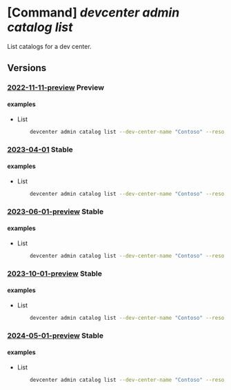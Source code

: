 # [Command] _devcenter admin catalog list_

List catalogs for a dev center.

## Versions

### [2022-11-11-preview](/Resources/mgmt-plane/L3N1YnNjcmlwdGlvbnMve30vcmVzb3VyY2Vncm91cHMve30vcHJvdmlkZXJzL21pY3Jvc29mdC5kZXZjZW50ZXIvZGV2Y2VudGVycy97fS9jYXRhbG9ncw==/2022-11-11-preview.xml) **Preview**

<!-- mgmt-plane /subscriptions/{}/resourcegroups/{}/providers/microsoft.devcenter/devcenters/{}/catalogs 2022-11-11-preview -->

#### examples

- List
    ```bash
        devcenter admin catalog list --dev-center-name "Contoso" --resource-group "rg1"
    ```

### [2023-04-01](/Resources/mgmt-plane/L3N1YnNjcmlwdGlvbnMve30vcmVzb3VyY2Vncm91cHMve30vcHJvdmlkZXJzL21pY3Jvc29mdC5kZXZjZW50ZXIvZGV2Y2VudGVycy97fS9jYXRhbG9ncw==/2023-04-01.xml) **Stable**

<!-- mgmt-plane /subscriptions/{}/resourcegroups/{}/providers/microsoft.devcenter/devcenters/{}/catalogs 2023-04-01 -->

#### examples

- List
    ```bash
        devcenter admin catalog list --dev-center-name "Contoso" --resource-group "rg1"
    ```

### [2023-06-01-preview](/Resources/mgmt-plane/L3N1YnNjcmlwdGlvbnMve30vcmVzb3VyY2Vncm91cHMve30vcHJvdmlkZXJzL21pY3Jvc29mdC5kZXZjZW50ZXIvZGV2Y2VudGVycy97fS9jYXRhbG9ncw==/2023-06-01-preview.xml) **Stable**

<!-- mgmt-plane /subscriptions/{}/resourcegroups/{}/providers/microsoft.devcenter/devcenters/{}/catalogs 2023-06-01-preview -->

#### examples

- List
    ```bash
        devcenter admin catalog list --dev-center-name "Contoso" --resource-group "rg1"
    ```

### [2023-10-01-preview](/Resources/mgmt-plane/L3N1YnNjcmlwdGlvbnMve30vcmVzb3VyY2Vncm91cHMve30vcHJvdmlkZXJzL21pY3Jvc29mdC5kZXZjZW50ZXIvZGV2Y2VudGVycy97fS9jYXRhbG9ncw==/2023-10-01-preview.xml) **Stable**

<!-- mgmt-plane /subscriptions/{}/resourcegroups/{}/providers/microsoft.devcenter/devcenters/{}/catalogs 2023-10-01-preview -->

#### examples

- List
    ```bash
        devcenter admin catalog list --dev-center-name "Contoso" --resource-group "rg1"
    ```

### [2024-05-01-preview](/Resources/mgmt-plane/L3N1YnNjcmlwdGlvbnMve30vcmVzb3VyY2Vncm91cHMve30vcHJvdmlkZXJzL21pY3Jvc29mdC5kZXZjZW50ZXIvZGV2Y2VudGVycy97fS9jYXRhbG9ncw==/2024-05-01-preview.xml) **Stable**

<!-- mgmt-plane /subscriptions/{}/resourcegroups/{}/providers/microsoft.devcenter/devcenters/{}/catalogs 2024-05-01-preview -->

#### examples

- List
    ```bash
        devcenter admin catalog list --dev-center-name "Contoso" --resource-group "rg1"
    ```

